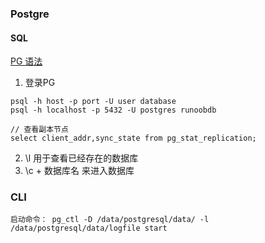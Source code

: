 ### Postgre

#### SQL
[PG 语法](https://www.runoob.com/postgresql/postgresql-syntax.html)
1. 登录PG

``` 
psql -h host -p port -U user database
psql -h localhost -p 5432 -U postgres runoobdb

// 查看副本节点
select client_addr,sync_state from pg_stat_replication;
```

2. \l 用于查看已经存在的数据库
3. \c + 数据库名 来进入数据库


### CLI
``` 
启动命令： pg_ctl -D /data/postgresql/data/ -l /data/postgresql/data/logfile start
```

